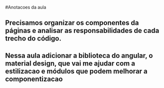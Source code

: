 #Anotacoes da aula


## Precisamos organizar os componentes da páginas e analisar as responsabilidades de cada trecho do código.

## Nessa aula adicionar a biblioteca do angular, o material design, que vai me ajudar com a estilizacao e módulos que podem melhorar a componentizacao 